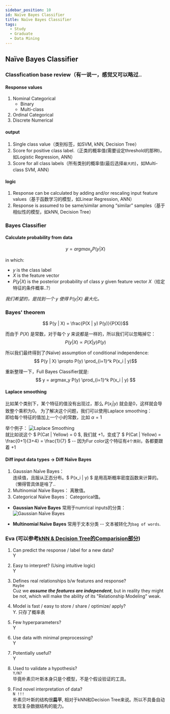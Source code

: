 ```yaml
---
sidebar_position: 10
id: Naïve Bayes Classifier
title: Naïve Bayes Classifier
tags:
  - Study
  - Graduate
  - Data Mining
---
```



## Naïve Bayes Classifier

### Classfication base review（有一说一，感觉又可以略过..

#### Response values
1. Nominal Categorical
    - Binary
    - Multi-class
2. Ordinal Categorical
3. Discrete Numerical

#### output
1. Single class value（类别标签，如SVM, kNN, Decision Tree）
2. Score for positive class label.（正类的概率值(需要设定threshold的那种)，如Logistic Regression, ANN）
3. Score for all class labels（所有类别的概率值(最后选择`最大的`)，如Multi-class SVM, ANN）

#### logic
1. Response can be calculated by adding and/or rescaling input feature values（基于函数学习的模型，如Linear Regression, ANN）
2. Response is assumed to be same/similar among “similar” samples（基于相似性的模型，如kNN, Decision Tree）

### Bayes Classifier

#### Calculate probability from data

$$
y = argmax_y P(y | X)
$$

in which:  
- $y$ is the class label
- $X$ is the feature vector
- $P(y | X)$ is the posterior probability of class $y$ given feature vector $X$（给定特征的条件概率..?）  

*我们希望的，是找到一个 $y$ 使得 $P(y | X)$ 最大化。*


### Bayes' theorem
$$
P(y | X) = \frac{P(X | y) P(y)}{P(X)}$$

而由于 $P(X)$ 是常数，对于每个 $y$ 来说都是一样的，所以我们可以忽略掉它：
$$
P(y | X) \propto P(X | y) P(y)$$

所以我们最终得到了(Naïve) assumption of conditional independence:
$$
P(y | X) \propto P(y) \prod_{i=1}^k P(x_i | y)$$

重新整理一下，Full Bayes Classifier就是:
$$
y = argmax_y P(y) \prod_{i=1}^k P(x_i | y)
$$

#### Laplace smoothing
比如某个类别下，某个特征的值没有出现过，那么 $P(x_i | y)$ 就会是0，这样就会导致整个乘积为0。
为了解决这个问题，我们可以使用Laplace smoothing：  
即给每个特征的值加上一个小的常数，比如 $\alpha = 1$

举个例子：
![Laplace Smoothing](https://jcqn.oss-cn-beijing.aliyuncs.com/img_blog/514DM/514DM_23.png)  
就比如说这个 $ P(Cat | Yellow) = 0 $, 我们就 +1，变成了 $ P(Cat | Yellow) = \frac{0+1}{3+4} = \frac{1}{7} $ -- 因为Fur color这个特征有`4个类别`，各都要跟着 +1


#### Diff input data types -> Diff Naïve Bayes

1. Gaussian Naïve Bayes：  
连续值，且服从正态分布。$ P(x_i | y) $ 是用高斯概率密度函数来计算的。（懒得管具体是啥了..
2. Multinomial Naïve Bayes：
离散值。
3. Categorical Naïve Bayes：
Categorical值。

- **Gaussian Naïve Bayes** 常用于numrical inputs的分类：
![Gaussian Naïve Bayes](https://jcqn.oss-cn-beijing.aliyuncs.com/img_blog/514DM/514DM_24.png)

- **Multinomial Naïve Bayes** 常用于文本分类 -- 文本被转化为`bag of words`.


### Eva (可以参考[kNN & Decision Tree的Comparision部分](https://anticounter.netlify.app/docs/Study/Graduate-1B/01_514A-DataMining/kNNs%20and%20Decision%20Trees#comparison))

1. Can predict the response / label for a new data?  
Y

2. Easy to interpret? (Using intuitive logic)  
Y

3. Defines real relationships b/w features and response?  
`Maybe`  
Cuz we ***assume the features are independent***, but in reality they might be not, which will make the ability of its "Relationship Modeling" weak.

4. Model is fast / easy to store / share / optimize/ apply?  
Y. 只存了概率表

5. Few hyperparameters?  
Y

6. Use data with minimal preprocessing?  
Y

7. Potentially useful?  
Y

8. Used to validate a hypothesis?  
`Y/N?`  
毕竟朴素贝叶斯本身只是个模型，不是个假设验证的工具。

9. Find novel interpretation of data?  
`N !!!`  
朴素贝叶斯的结构很**扁平**, 相对于kNN和Decision Tree来说。所以不具备自动发现复杂数据结构的能力。